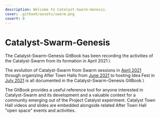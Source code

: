 ```yaml
---
description: Welcome to Catalyst-Swarm-Genesis.
cover: .gitbook/assets/swarm.png
coverY: 0
---
```


# Catalyst-Swarm-Genesis

The Catalyst-Swarm-Genesis GitBook has been recording the activities of the Catalyst-Swarm from its formation in April 2021.\


The evolution of Catalyst-Swarm from Swarm sessions in [April 2021](https://catalyst-swarm.gitbook.io/catalyst-swarm-genesis/april-2021/swarm-sessions) through organizing After Town Halls from [June 2021](https://catalyst-swarm.gitbook.io/catalyst-swarm-genesis/june-2021/after-town-hall#june-16th-town-hall) to hosting Idea Fest in [July 2021](https://catalyst-swarm.gitbook.io/catalyst-swarm-genesis/july-2021/catalyst-idea-fest-july-2021) is all documented in the Catalyst-Swarm-Genesis GitBook.\


The GitBook provides a useful reference tool for anyone interested in Catalyst-Swarm and its development and a valuable context for a community emerging out of the Project Catalyst experiment.  Catalyst Town Hall videos and slides are embedded alongside related After Town Hall "open space" events and activities.
